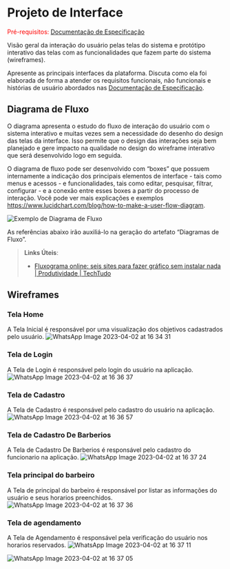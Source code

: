 
# Projeto de Interface

<span style="color:red">Pré-requisitos: <a href="2-Especificação do Projeto.md"> Documentação de Especificação</a></span>

Visão geral da interação do usuário pelas telas do sistema e protótipo interativo das telas com as funcionalidades que fazem parte do sistema (wireframes).

 Apresente as principais interfaces da plataforma. Discuta como ela foi elaborada de forma a atender os requisitos funcionais, não funcionais e histórias de usuário abordados nas <a href="2-Especificação do Projeto.md"> Documentação de Especificação</a>.

## Diagrama de Fluxo

O diagrama apresenta o estudo do fluxo de interação do usuário com o sistema interativo e  muitas vezes sem a necessidade do desenho do design das telas da interface. Isso permite que o design das interações seja bem planejado e gere impacto na qualidade no design do wireframe interativo que será desenvolvido logo em seguida.

O diagrama de fluxo pode ser desenvolvido com “boxes” que possuem internamente a indicação dos principais elementos de interface - tais como menus e acessos - e funcionalidades, tais como editar, pesquisar, filtrar, configurar - e a conexão entre esses boxes a partir do processo de interação. Você pode ver mais explicações e exemplos https://www.lucidchart.com/blog/how-to-make-a-user-flow-diagram.

![Exemplo de Diagrama de Fluxo](img/diagramafluxo2.jpg)

As referências abaixo irão auxiliá-lo na geração do artefato “Diagramas de Fluxo”.

> **Links Úteis**:
> - [Fluxograma online: seis sites para fazer gráfico sem instalar nada | Produtividade | TechTudo](https://www.techtudo.com.br/listas/2019/03/fluxograma-online-seis-sites-para-fazer-grafico-sem-instalar-nada.ghtml)

## Wireframes

### Tela Home
A Tela Inicial é responsável por uma visualização dos objetivos cadastrados pelo usuário.
![WhatsApp Image 2023-04-02 at 16 34 31](https://user-images.githubusercontent.com/97108151/229374965-ee870d73-eafd-4d5c-a08e-9b9787511c61.jpeg)

### Tela de Login

A Tela de Login é responsável pelo login do usuário na aplicação.
![WhatsApp Image 2023-04-02 at 16 36 37](https://user-images.githubusercontent.com/97108151/229375118-b1f629d4-ea8d-4a5a-bf42-e0550b8cc215.jpeg)
 
### Tela de Cadastro 

A Tela de Cadastro é responsável pelo cadastro do usuário na aplicação.  
![WhatsApp Image 2023-04-02 at 16 36 57](https://user-images.githubusercontent.com/97108151/229375188-132a8b45-a627-4135-a94c-964b4486f7a6.jpeg)
### Tela de Cadastro De Barberios

A Tela de Cadastro De Barberios é responsável pelo cadastro do funcionario na aplicação.
 ![WhatsApp Image 2023-04-02 at 16 37 24](https://user-images.githubusercontent.com/97108151/229375239-852cede1-bce2-4ba2-b7f1-a7f3647a2504.jpeg)
### Tela principal do barbeiro
A Tela de principal do barbeiro é responsável por listar as informações do usuário e seus horarios preenchidos.
![WhatsApp Image 2023-04-02 at 16 37 36](https://user-images.githubusercontent.com/97108151/229375277-6194d931-290b-49b0-ba9f-05c7de6877c7.jpeg)

### Tela de agendamento

A Tela de Agendamento é responsável pela verificação  do usuário nos horarios reservados.
![WhatsApp Image 2023-04-02 at 16 37 11](https://user-images.githubusercontent.com/97108151/229375460-c312d41a-72e0-4668-8636-6c25220071fd.jpeg)

![WhatsApp Image 2023-04-02 at 16 37 05](https://user-images.githubusercontent.com/97108151/229375438-5d46e7cb-fb56-400a-ae60-7a35dbb51989.jpeg)
